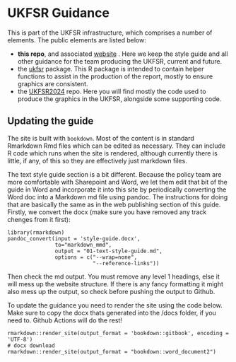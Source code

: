 # UKFSR Guidance

This is part of the UKFSR infrastructure, which comprises a number of elements.
The public elements are listed below:

- **this repo**, and associated [website](https://foodchainstats.github.io/ukfsr-docs/)
. Here we keep the style guide and all other guidance for the team producing the
UKFSR, current and future.
- the [ukfsr](https://github.com/FoodchainStats/ukfsr) package. This R package is intended to contain helper functions to assist in the production of the report, mostly to ensure graphics are consistent.
- the [UKFSR2024](https://github.com/Defra-Data-Science-Centre-of-Excellence/UKFSR2024) repo. Here you will find mostly the code used to produce the graphics in the UKFSR, alongside some supporting code.


## Updating the guide

The site is built with `bookdown`. Most of the content is in standard Rmarkdown
Rmd files which can be edited as necessary. They can include R code which runs
when the site is rendered, although currently there is little, if any, of this
so they are effectively just markdown files.

The text style guide section is a bit different. Because the policy team are
more comfortable with Sharepoint and Word, we let them edit that bit of the
guide in Word and incorporate it into this site by periodically converting the
Word doc into a Markdown md file using pandoc. The instructions for doing that
are basically the same as in the web publishing section of this guide. Firstly,
we convert the docx (make sure you have removed any track chenges from it
first):

```
library(rmarkdown)
pandoc_convert(input = 'style-guide.docx',
               to="markdown_mmd",
               output = "01-text-style-guide.md", 
               options = c("--wrap=none",
                           "--reference-links"))
```

Then check the md output. You must remove any level 1 headings, else it will
mess up the website structure. If there is any fancy formatting it might also
mess up the output, so check before pushing the output to Github.

To update the guidance you need to render the site using the code below. Make
sure to copy the docx thats generated into the /docs folder, if you need to.
Github Actions will do the rest!

```
rmarkdown::render_site(output_format = 'bookdown::gitbook', encoding = 'UTF-8')
# docx download
rmarkdown::render_site(output_format = "bookdown::word_document2")

```